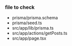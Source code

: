 ### file to check

- prisma/prisma.schema
- prisma/seed.ts
- src/app/lib/prisma.ts
- src/app/actions/getPosts.ts
- src/app/page.tsx
